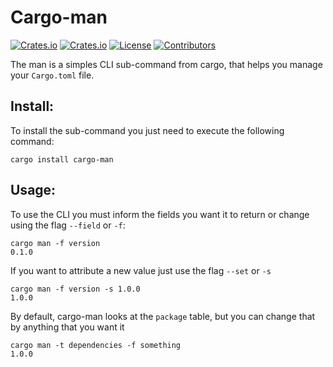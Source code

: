 # Cargo-man


[![Crates.io](https://img.shields.io/crates/v/cargo-man?style=flat-square)](https://crates.io/crates/cargo-man)
[![Crates.io](https://img.shields.io/crates/d/cargo-man?style=flat-square)](https://crates.io/crates/cargo-man)
[![License](https://img.shields.io/badge/license-MIT-blue?style=flat-square)](https://github.com/cloudwalk/cargo-man/blob/master/LICENSE-MIT)
[![Contributors](https://img.shields.io/github/contributors/cloudwalk/cargo-man?style=flat-square)](https://github.com/cloudwalk/cargo-man/graphs/contributors)

The man is a simples CLI sub-command from cargo, that helps you manage your `Cargo.toml` file.

## Install:

To install the sub-command you just need to execute the following command:
```shell
cargo install cargo-man
```

## Usage:

To use the CLI you must inform the fields you want it to return or change using the flag `--field` or `-f`:

```shell
cargo man -f version
0.1.0
```

If you want to attribute a new value just use the flag `--set` or `-s`

```shell
cargo man -f version -s 1.0.0
1.0.0
```

By default, cargo-man looks at the `package` table, but you can change that by anything that you want it

```shell
cargo man -t dependencies -f something
1.0.0
```